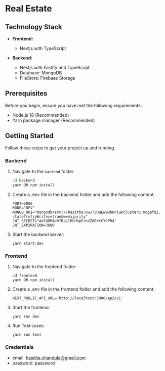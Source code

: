 # Real Estate

## Technology Stack

- **Frontend:**

  - Nextjs with TypeScript

- **Backend:**
  - Nestjs with Fastify and TypeScript
  - Database: MongoDB
  - FileStore: Firebase Storage

## Prerequisites

Before you begin, ensure you have met the following requirements:

- Node.js 18 (Recommended)
- Yarn package manager (Recommended)

## Getting Started

Follow these steps to get your project up and running.

### Backend

1. Navigate to the `backend` folder:

   ```bash
   cd backend
   yarn OR npm install
   ```

2. Create a .env file in the backend folder and add the following content:

   ```
   PORT=5000
   MODE="DEV"
   MONGO_URI="mongodb+srv://hasitha:GwJ73HQEw8whHnju@cluster0.mogpfai.mongodb.net/real-state?retryWrites=true&w=majority"
   JWT_SECRET="Ao5QBMApRfRaLlRUHSpEroVZ00rtCYGPR4"
   JWT_EXPIRATION=3600
   ```

3. Start the backend server:

   ```
   yarn start:dev
   ```

### Frontend

1. Navigate to the frontend folder:

   ```
   cd frontend
   yarn OR npm install
   ```

2. Create a .env file in the frontend folder and add the following content:

   ```
   NEXT_PUBLIC_API_URL='http://localhost:5000/api/v1'
   ```

3. Start the frontend:

   ```
   yarn run dev
   ```

4. Run Test cases:

   ```
   yarn run test
   ```

### Credentials

- email: hasitha.chandula@gmail.com
- password: password
